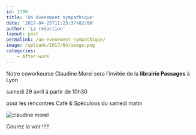```yaml
---
id: 1790
title: 'Un événement sympathique'
date: '2017-04-25T11:23:37+02:00'
author: 'La rédaction'
layout: post
permalink: /un-evenement-sympathique/
image: /uploads/2017/04/image.png
categories:
    - After-work
---
```


Notre coworkeurse Claudine Morel sera l’invitée de la **librairie Passages** à Lyon

samedi 29 avril à partir de 10h30

pour les rencontres Café &amp; Spéculoos du samedi matin

![claudine morel](/uploads/2017/04/image-300x231.png)

Courez la voir !!!!!